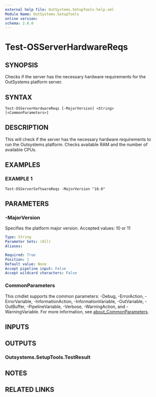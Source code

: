 ```yaml
---
external help file: OutSystems.SetupTools-help.xml
Module Name: OutSystems.SetupTools
online version:
schema: 2.0.0
---
```


# Test-OSServerHardwareReqs

## SYNOPSIS
Checks if the server has the necessary hardware requirements for the OutSystems platform server.

## SYNTAX

```
Test-OSServerHardwareReqs [-MajorVersion] <String> [<CommonParameters>]
```

## DESCRIPTION
This will check if the server has the necessary hardware requirements to run the Outsystems platform.
Checks available RAM and the number of available CPUs.

## EXAMPLES

### EXAMPLE 1
```
Test-OSServerSoftwareReqs -MajorVersion "10.0"
```

## PARAMETERS

### -MajorVersion
Specifies the platform major version.
Accepted values: 10 or 11

```yaml
Type: String
Parameter Sets: (All)
Aliases:

Required: True
Position: 1
Default value: None
Accept pipeline input: False
Accept wildcard characters: False
```

### CommonParameters
This cmdlet supports the common parameters: -Debug, -ErrorAction, -ErrorVariable, -InformationAction, -InformationVariable, -OutVariable, -OutBuffer, -PipelineVariable, -Verbose, -WarningAction, and -WarningVariable. For more information, see [about_CommonParameters](http://go.microsoft.com/fwlink/?LinkID=113216).

## INPUTS

## OUTPUTS

### Outsystems.SetupTools.TestResult
## NOTES

## RELATED LINKS
